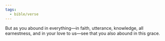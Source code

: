```yaml
---
tags:
  - bible/verse
---
```

But as you abound in everything—in faith, utterance, knowledge, all earnestness, and in your love to us—see that you also abound in this grace.